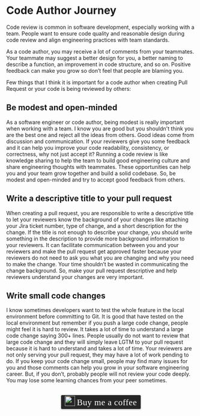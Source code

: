 # Code Author Journey
Code review is common in software development, especially working with a team. People want to ensure code quality and reasonable design during code review and align engineering practices with team standards.

As a code author, you may receive a lot of comments from your teammates. Your teammate may suggest a better design for you, a better naming to describe a function, an improvement in code structure, and so on. Positive feedback can make you grow so don’t feel that people are blaming you.

Few things that I think it is important for a code author when creating Pull Request or your code is being reviewed by others:

## Be modest and open-minded

As a software engineer or code author, being modest is really important when working with a team. I know you are good but you shouldn't think you are the best one and reject all the ideas from others. Good ideas come from discussion and communication. If your reviewers give you some feedback and it can help you improve your code readability, consistency, or correctness, why not just accept it? Running a code review is like knowledge sharing to help the team to build good engineering culture and share engineering thoughts with teammates. These opportunities can help you and your team grow together and build a solid codebase. So, be modest and open-minded and try to accept good feedback from others.

## Write a descriptive title to your pull request  

When creating a pull request, you are responsible to write a descriptive title to let your reviewers know the background of your changes like attaching your Jira ticket number, type of change, and a short description for the change. If the title is not enough to describe your change, you should write something in the description to provide more background information to your reviewers. It can facilitate communication between you and your reviewers and make the pull request get approved faster because your reviewers do not need to ask you what you are changing and why you need to make the change. Your time shouldn’t be wasted in communicating the change background. So, make your pull request descriptive and help reviewers understand your changes are very important.

## Write small code changes

I know sometimes developers want to test the whole feature in the local environment before committing to Git. It is good that have tested on the local environment but remember if you push a large code change, people might feel it is hard to review. It takes a lot of time to understand a large code change saying 300+ lines. People usually do not want to review that large code change and they will simply leave LGTM to your pull request because it is hard to understand and takes a lot of time. Your reviewers are not only serving your pull request, they may have a lot of work pending to do. If you keep your code change small, people may find many issues for you and those comments can help you grow in your software engineering career. But, if you don’t, probably people will not review your code deeply. You may lose some learning chances from your peer sometimes.

<br>
<center>
<style>.bmc-button img{width: 27px !important;margin-bottom: 1px !important;box-shadow: none !important;border: none !important;vertical-align: middle !important;}.bmc-button{line-height: 36px !important;height:37px !important;text-decoration: none !important;display:inline-flex !important;color:#ffffff !important;background-color:#262626 !important;border-radius: 3px !important;border: 1px solid transparent !important;padding: 1px 9px !important;font-size: 23px !important;letter-spacing: 0.6px !important;box-shadow: 0px 1px 2px rgba(190, 190, 190, 0.5) !important;-webkit-box-shadow: 0px 1px 2px 2px rgba(190, 190, 190, 0.5) !important;margin: 0 auto !important;font-family:'Cookie', cursive !important;-webkit-box-sizing: border-box !important;box-sizing: border-box !important;-o-transition: 0.3s all linear !important;-webkit-transition: 0.3s all linear !important;-moz-transition: 0.3s all linear !important;-ms-transition: 0.3s all linear !important;transition: 0.3s all linear !important;}.bmc-button:hover, .bmc-button:active, .bmc-button:focus {-webkit-box-shadow: 0px 1px 2px 2px rgba(190, 190, 190, 0.5) !important;text-decoration: none !important;box-shadow: 0px 1px 2px 2px rgba(190, 190, 190, 0.5) !important;opacity: 0.85 !important;color:#ffffff !important;}</style><link href="https://fonts.googleapis.com/css?family=Cookie" rel="stylesheet"><a class="bmc-button" target="_blank" href="https://www.buymeacoffee.com/raychongtk"><img src="https://www.buymeacoffee.com/assets/img/BMC-btn-logo.svg" alt="Buy me a coffee"><span style="margin-left:5px">Buy me a coffee</span></a>
</center>